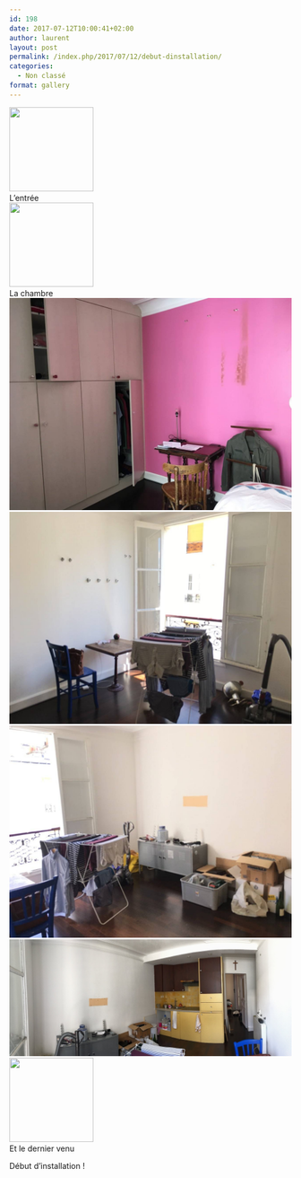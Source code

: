 ```yaml
---
id: 198
date: 2017-07-12T10:00:41+02:00
author: laurent
layout: post
permalink: /index.php/2017/07/12/debut-dinstallation/
categories:
  - Non classé
format: gallery
---
```

  <div class='gallery-icon portrait'>
    <a href='https://wp.ghirardotti.fr/index.php/2017/07/12/debut-dinstallation/lentree/'><img width="150" height="150" src="/wp-content/uploads/2017/07/tumblr_osxoquyA1n1uuvt0bo4_1280-150x150.jpg" class="attachment-thumbnail size-thumbnail" alt="" aria-describedby="gallery-329-199" /></a>
  </div><figcaption class='wp-caption-text gallery-caption' id='gallery-329-199'> L&rsquo;entrée </figcaption>
  
  <div class='gallery-icon portrait'>
    <a href='https://wp.ghirardotti.fr/index.php/2017/07/12/debut-dinstallation/la-chambre/'><img width="150" height="150" src="/wp-content/uploads/2017/07/tumblr_osxoquyA1n1uuvt0bo2_1280-150x150.jpg" class="attachment-thumbnail size-thumbnail" alt="" aria-describedby="gallery-329-200" /></a>
  </div><figcaption class='wp-caption-text gallery-caption' id='gallery-329-200'> La chambre </figcaption>
  
<img src="/images/2017/07/tumblr_osxoquyA1n1uuvt0bo3_1280.jpg" />
<img src="/images/2017/07/tumblr_osxoquyA1n1uuvt0bo6_1280.jpg" />
<img src="/images/2017/07/tumblr_osxoquyA1n1uuvt0bo5_1280.jpg" />
<img src="/images/2017/07/tumblr_osxoquyA1n1uuvt0bo7_1280.jpg" />
  <div class='gallery-icon landscape'>
    <a href='https://wp.ghirardotti.fr/index.php/2017/07/12/debut-dinstallation/et-le-dernier-venu/'><img width="150" height="150" src="/wp-content/uploads/2017/07/tumblr_osxoquyA1n1uuvt0bo8_1280-150x150.jpg" class="attachment-thumbnail size-thumbnail" alt="" aria-describedby="gallery-329-205" /></a>
  </div><figcaption class='wp-caption-text gallery-caption' id='gallery-329-205'> Et le dernier venu </figcaption>
</div>

Début d’installation !